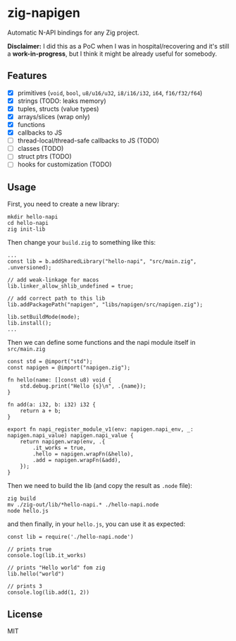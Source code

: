 # zig-napigen

Automatic N-API bindings for any Zig project.

**Disclaimer:** I did this as a PoC when I was in hospital/recovering
and it's still a **work-in-progress**, but I think it might be already useful
for somebody.

## Features
- [x] primitives (`void`, `bool`, `u8/u16/u32`, `i8/i16/i32`, `i64`, `f16/f32/f64`)
- [x] strings (TODO: leaks memory)
- [x] tuples, structs (value types)
- [x] arrays/slices (wrap only)
- [x] functions
- [x] callbacks to JS
- [ ] thread-local/thread-safe callbacks to JS (TODO)
- [ ] classes (TODO)
- [ ] struct ptrs (TODO)
- [ ] hooks for customization (TODO)

## Usage

First, you need to create a new library:

```
mkdir hello-napi
cd hello-napi
zig init-lib
```

Then change your `build.zig` to something like this:

```
...
const lib = b.addSharedLibrary("hello-napi", "src/main.zig", .unversioned);

// add weak-linkage for macos
lib.linker_allow_shlib_undefined = true;

// add correct path to this lib
lib.addPackagePath("napigen", "libs/napigen/src/napigen.zig");

lib.setBuildMode(mode);
lib.install();
...
```

Then we can define some functions and the napi module itself in `src/main.zig`

```
const std = @import("std");
const napigen = @import("napigen.zig");

fn hello(name: []const u8) void {
    std.debug.print("Hello {s}\n", .{name});
}

fn add(a: i32, b: i32) i32 {
    return a + b;
}

export fn napi_register_module_v1(env: napigen.napi_env, _: napigen.napi_value) napigen.napi_value {
    return napigen.wrap(env, .{
        .it_works = true,
        .hello = napigen.wrapFn(&hello),
        .add = napigen.wrapFn(&add),
    });
}
```

Then we need to build the lib (and copy the result as `.node` file):

```
zig build
mv ./zig-out/lib/*hello-napi.* ./hello-napi.node
node hello.js
```

and then finally, in your `hello.js`, you can use it as expected:

```
const lib = require('./hello-napi.node')

// prints true
console.log(lib.it_works)

// prints "Hello world" fom zig
lib.hello("world")

// prints 3
console.log(lib.add(1, 2))
```

## License
MIT
